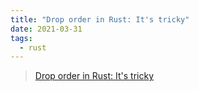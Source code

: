 ```yaml
---
title: "Drop order in Rust: It's tricky"
date: 2021-03-31
tags:
  - rust
---
```


> [Drop order in Rust: It's tricky](https://vojtechkral.github.io/blag/rust-drop-order/)
